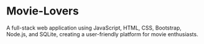 # Movie-Lovers
A full-stack web application using JavaScript, HTML, CSS, Bootstrap, Node.js, and SQLite, creating a user-friendly platform for movie enthusiasts.
